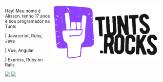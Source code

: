 <img src="https://raw.githubusercontent.com/AlissonLewinski/alissonlewinski/main/img/rocks_purple%3F.png" width="350px" align="right" alt="tunts.rocks">

<p align="left"> 
  Hey! Meu nome é Alisson, tenho 17 anos e sou programador na Tunts
</p>
<p>| Javascript, Ruby, Java</p>
<p>| Vue, Angular</p>
<p>| Express, Ruby on Rails</p>
<p align="left">
  <a href="https://www.linkedin.com/in/alissonlewinski/" alt="Linkedin">
    <img src="https://img.shields.io/badge/-Linkedin-0e76a8?style=flat-square&logo=Linkedin&logoColor=white&link=https://www.linkedin.com/in/alissonlewinski/"/>
  </a>

  <a href="https://api.whatsapp.com/send?phone=5541997089802" alt="WhatsApp">
    <img src="https://img.shields.io/badge/-WhatsApp-25d366?style=flat-square&labelColor=25d366&logo=whatsapp&logoColor=white&link=https://api.whatsapp.com/send?phone=5541997089802"/>
  </a>
</p>

